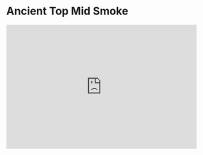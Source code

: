 # Ancient Top Mid Smoke
<div style='position:relative; padding-bottom:calc(56.25% + 44px)'><iframe src='https://gfycat.com/ifr/InformalImpartialBetafish' frameborder='0' scrolling='no' width='100%' height='100%' style='position:absolute;top:0;left:0;' allowfullscreen></iframe></div>